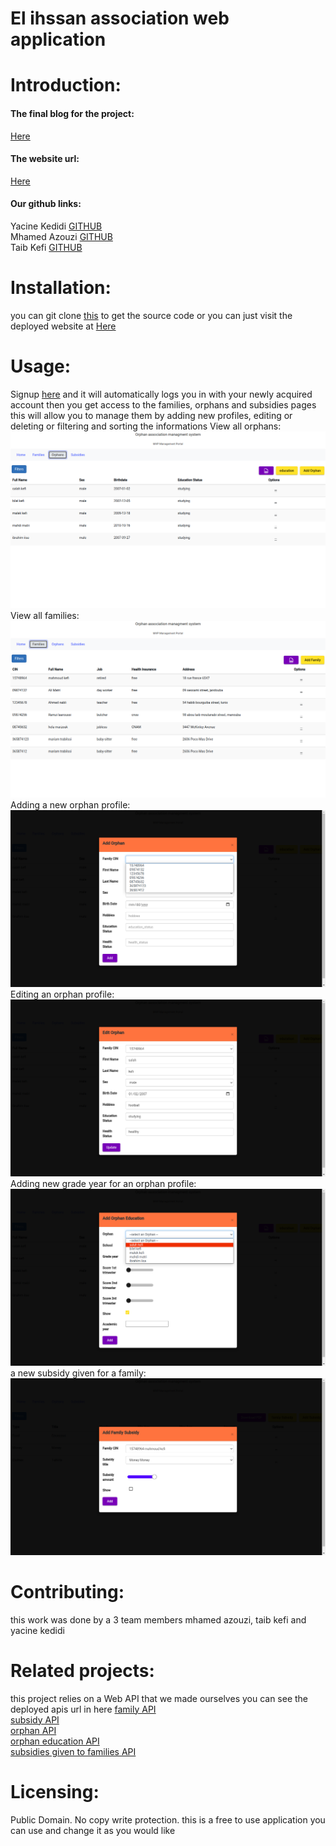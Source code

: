 # El ihssan association web application
# Introduction:
#### The final blog for the project:  
[Here](https://www.linkedin.com/pulse/introduction-yacine-kedidi/?trackingId=6U1%2F%2Bah0WxA10cgTxhbOdw%3D%3D "Here")  
#### The website url:  
[Here](https://orphan-association.web.app/ "Here")
#### Our github links:  
Yacine Kedidi [GITHUB](https://github.com/yacinekedidi/ "GITHUB")  
Mhamed Azouzi [GITHUB](https://github.com/hunterxx0 "GITHUB")  
Taib Kefi [GITHUB](https://github.com/kefitaib "GITHUB")  
# Installation:  
you can git clone [this](https://github.com/yacinekedidi/django_app.git "this") to get the source code or you can just visit the deployed website at [Here](https://orphan-association.web.app/ "Here")  
# Usage:  
Signup [here](https://orphan-association.web.app/register "here") and it will automatically logs you in with your newly acquired account
then you get access to the families, orphans and subsidies pages this will allow you to manage them by adding new profiles, editing or deleting or filtering and sorting the informations
View all orphans:
[![](https://github.com/yacinekedidi/django_app/blob/main/images/orphans_list.png)](https://github.com/yacinekedidi/django_app/blob/main/images/orphans_list.png)
View all families:
[![](https://github.com/yacinekedidi/django_app/blob/main/images/families_list.png)](https://github.com/yacinekedidi/django_app/blob/main/images/families_list.png)
Adding a new orphan profile:
[![](https://github.com/yacinekedidi/django_app/blob/main/images/adding-an-orphan-to-a-family.png)](https://github.com/yacinekedidi/django_app/blob/main/images/adding-an-orphan-to-a-family.png)
Editing an orphan profile:
[![](https://github.com/yacinekedidi/django_app/blob/main/images/editing-an-orphan.png)](https://github.com/yacinekedidi/django_app/blob/main/images/editing-an-orphan.png)
Adding new grade year for an orphan profile:
[![](https://github.com/yacinekedidi/django_app/blob/main/images/adding-education-year-for-an-orphan.png)](https://github.com/yacinekedidi/django_app/blob/main/images/adding-education-year-for-an-orphan.png)
a new subsidy given for a family:
[![](https://github.com/yacinekedidi/django_app/blob/main/images/giving-a-subsidy-to-a-family.png)](https://github.com/yacinekedidi/django_app/blob/main/images/giving-a-subsidy-to-a-family.png)

# Contributing:  
this work was done by a 3 team members mhamed azouzi, taib kefi and yacine kedidi

# Related projects:  
this project relies on a Web API that we made ourselves you can see the deployed apis url in here
[family API](https://orph-assoc-api.herokuapp.com/family/ "family API")  
[subsidy API](https://orph-assoc-api.herokuapp.com/subsidy/ "subsidy API")  
[orphan API](https://orph-assoc-api.herokuapp.com/orphan/ "orphan API")  
[orphan education API](https://orph-assoc-api.herokuapp.com/orphaneducation/ "orphan education API")  
[subsidies given to families API](https://orph-assoc-api.herokuapp.com/familysubsidy/ "subsidies given to families API")  

# Licensing:  
Public Domain. No copy write protection. 
this is a free to use application you can use and change it as you would like




